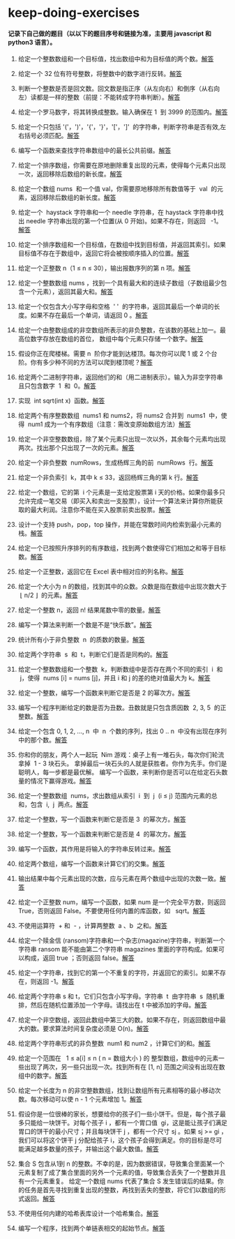 <!--
 * @Description: 记录
 * @Date: 2019-05-27 17:48:31
 * @LastEditTime: 2019-10-10 17:10:21
 -->
# keep-doing-exercises

#### 记录下自己做的题目（以以下的题目序号和链接为准，主要用 javascript 和 python3 语言）。

1. 给定一个整数数组和一个目标值，找出数组中和为目标值的两个数。[解答](https://github.com/YaliixxG/keep-doing-exercises/blob/master/1.two-sum.js)

2. 给定一个 32 位有符号整数，将整数中的数字进行反转。[解答](https://github.com/YaliixxG/keep-doing-exercises/blob/master/7.reverse-integer.js)

3. 判断一个整数是否是回文数。回文数是指正序（从左向右）和倒序（从右向左）读都是一样的整数（前提：不能转成字符串判断）。[解答](https://github.com/YaliixxG/keep-doing-exercises/blob/master/9.palindrome-number.js)

4. 给定一个罗马数字，将其转换成整数。输入确保在 1  到 3999 的范围内。[解答](https://github.com/YaliixxG/keep-doing-exercises/blob/master/13.roman-to-integer.js)

5. 给定一个只包括 '('，')'，'{'，'}'，'['，']'  的字符串，判断字符串是否有效,左右括号必须匹配。[解答](https://github.com/YaliixxG/keep-doing-exercises/blob/master/20.valid-parentheses.js)

6. 编写一个函数来查找字符串数组中的最长公共前缀。[解答](https://github.com/YaliixxG/keep-doing-exercises/blob/master/14.longest-common-prefix.js)

7. 给定一个排序数组，你需要在原地删除重复出现的元素，使得每个元素只出现一次，返回移除后数组的新长度。[解答](https://github.com/YaliixxG/keep-doing-exercises/blob/master/26.remove-duplicates-from-sorted-array.js)

8. 给定一个数组 nums  和一个值 val，你需要原地移除所有数值等于  val  的元素，返回移除后数组的新长度。[解答](https://github.com/YaliixxG/keep-doing-exercises/blob/master/27.remove-element.js)

9. 给定一个  haystack 字符串和一个 needle 字符串，在 haystack 字符串中找出 needle 字符串出现的第一个位置(从 0 开始)。如果不存在，则返回   -1。[解答](https://github.com/YaliixxG/keep-doing-exercises/blob/master/28.implement-strstr.js)

10. 给定一个排序数组和一个目标值，在数组中找到目标值，并返回其索引。如果目标值不存在于数组中，返回它将会被按顺序插入的位置。[解答](https://github.com/YaliixxG/keep-doing-exercises/blob/master/35.search-insert-position.js)

11. 给定一个正整数 n（1 ≤ n ≤ 30），输出报数序列的第 n 项。[解答](https://github.com/YaliixxG/keep-doing-exercises/blob/master/38.count-and-say.js)

12. 给定一个整数数组 nums ，找到一个具有最大和的连续子数组（子数组最少包含一个元素），返回其最大和。[解答](https://github.com/YaliixxG/keep-doing-exercises/blob/master/53.maximum-subarray.js)

13. 给定一个仅包含大小写字母和空格  ' '  的字符串，返回其最后一个单词的长度。如果不存在最后一个单词，请返回 0 。[解答](https://github.com/YaliixxG/keep-doing-exercises/blob/master/58.length-of-last-word.js)

14. 给定一个由整数组成的非空数组所表示的非负整数，在该数的基础上加一。最高位数字存放在数组的首位， 数组中每个元素只存储一个数字。[解答](https://github.com/YaliixxG/keep-doing-exercises/blob/master/66.plus-one.js)

15. 假设你正在爬楼梯。需要 n  阶你才能到达楼顶。每次你可以爬 1 或 2 个台阶。你有多少种不同的方法可以爬到楼顶呢？[解答](https://github.com/YaliixxG/keep-doing-exercises/blob/master/70.climbing-stairs.js)

16. 给定两个二进制字符串，返回他们的和（用二进制表示）。输入为非空字符串且只包含数字  1  和  0。[解答](https://github.com/YaliixxG/keep-doing-exercises/blob/master/67.add-binary.js)

17. 实现  int sqrt(int x)  函数。[解答](https://github.com/YaliixxG/keep-doing-exercises/blob/master/69.sqrtx.js)

18. 给定两个有序整数数组  nums1 和 nums2，将 nums2 合并到  nums1  中，使得  num1 成为一个有序数组（注意：需改变原始数组方法）[解答](https://github.com/YaliixxG/keep-doing-exercises/blob/master/88.merge-sorted-array.js)

19. 给定一个非空整数数组，除了某个元素只出现一次以外，其余每个元素均出现两次。找出那个只出现了一次的元素。[解答](https://github.com/YaliixxG/keep-doing-exercises/blob/master/136.single-number.js)

20. 给定一个非负整数  numRows，生成杨辉三角的前  numRows  行。[解答](https://github.com/YaliixxG/keep-doing-exercises/blob/master/118.pascals-triangle.js)

21. 给定一个非负索引  k，其中 k ≤ 33，返回杨辉三角的第 k 行。[解答](https://github.com/YaliixxG/keep-doing-exercises/blob/master/119.pascals-triangle-ii.js)

22. 给定一个数组，它的第  i 个元素是一支给定股票第 i 天的价格。如果你最多只允许完成一笔交易（即买入和卖出一支股票），设计一个算法来计算你所能获取的最大利润。注意你不能在买入股票前卖出股票。[解答](https://github.com/YaliixxG/keep-doing-exercises/blob/master/121.best-time-to-buy-and-sell-stock.js)

23. 设计一个支持 push，pop，top 操作，并能在常数时间内检索到最小元素的栈。[解答](https://github.com/YaliixxG/keep-doing-exercises/blob/master/155.min-stack.js)

24. 给定一个已按照升序排列的有序数组，找到两个数使得它们相加之和等于目标数。[解答](https://github.com/YaliixxG/keep-doing-exercises/blob/master/167.two-sum-ii-input-array-is-sorted.js)

25. 给定一个正整数，返回它在 Excel 表中相对应的列名称。[解答](https://github.com/YaliixxG/keep-doing-exercises/blob/master/168.excel-sheet-column-title.js)

26. 给定一个大小为 n 的数组，找到其中的众数。众数是指在数组中出现次数大于  ⌊ n/2 ⌋  的元素。[解答](https://github.com/YaliixxG/keep-doing-exercises/blob/master/169.majority-element.js)

27. 给定一个整数 n，返回 n! 结果尾数中零的数量。[解答](https://github.com/YaliixxG/keep-doing-exercises/blob/master/172.factorial-trailing-zeroes.js)

28. 编写一个算法来判断一个数是不是“快乐数”。[解答](https://github.com/YaliixxG/keep-doing-exercises/blob/master/202.happy-number.js)

29. 统计所有小于非负整数  n  的质数的数量。[解答](https://github.com/YaliixxG/keep-doing-exercises/blob/master/204.count-primes.python3.py)

30. 给定两个字符串  s  和  t，判断它们是否是同构的。[解答](https://github.com/YaliixxG/keep-doing-exercises/blob/master/205.isomorphic-strings.python3.py)

31. 给定一个整数数组和一个整数  k，判断数组中是否存在两个不同的索引  i  和  j，使得  nums [i] = nums [j]，并且 i 和 j 的差的绝对值最大为 k。[解答](https://github.com/YaliixxG/keep-doing-exercises/blob/master/219.contains-duplicate-ii.py)

32. 给定一个整数，编写一个函数来判断它是否是 2 的幂次方。[解答](https://github.com/YaliixxG/keep-doing-exercises/blob/master/231.power-of-two.js)

33. 编写一个程序判断给定的数是否为丑数。丑数就是只包含质因数  2, 3, 5  的正整数。[解答](https://github.com/YaliixxG/keep-doing-exercises/blob/master/263.ugly-number.js)

34. 给定一个包含 0, 1, 2, ..., n  中  n  个数的序列，找出 0 .. n  中没有出现在序列中的那个数。[解答](https://github.com/YaliixxG/keep-doing-exercises/blob/master/268.missing-number.js)

35. 你和你的朋友，两个人一起玩  Nim 游戏：桌子上有一堆石头，每次你们轮流拿掉  1 - 3 块石头。 拿掉最后一块石头的人就是获胜者。你作为先手。你们是聪明人，每一步都是最优解。 编写一个函数，来判断你是否可以在给定石头数量的情况下赢得游戏。[解答](https://github.com/YaliixxG/keep-doing-exercises/blob/master/292.nim-game.js)

36. 给定一个整数数组  nums，求出数组从索引  i  到  j  (i ≤ j) 范围内元素的总和，包含  i,  j  两点。[解答](https://github.com/YaliixxG/keep-doing-exercises/blob/master/303.range-sum-query-immutable.python3.py)

37. 给定一个整数，写一个函数来判断它是否是 3  的幂次方。[解答](https://github.com/YaliixxG/keep-doing-exercises/blob/master/326.power-of-three.js)

38. 给定一个整数，写一个函数来判断它是否是 4  的幂次方。[解答](https://github.com/YaliixxG/keep-doing-exercises/blob/master/342.power-of-four.js)

39. 编写一个函数，其作用是将输入的字符串反转过来。[解答](https://github.com/YaliixxG/keep-doing-exercises/blob/master/344.reverse-string.python3.py)

40. 给定两个数组，编写一个函数来计算它们的交集。[解答](https://github.com/YaliixxG/keep-doing-exercises/blob/master/349.intersection-of-two-arrays.python3.py)

41. 输出结果中每个元素出现的次数，应与元素在两个数组中出现的次数一致。[解答](https://github.com/YaliixxG/keep-doing-exercises/blob/master/350.intersection-of-two-arrays-ii.python3.py)

42. 给定一个正整数 num，编写一个函数，如果 num 是一个完全平方数，则返回 True，否则返回 False。不要使用任何内置的库函数，如   sqrt。[解答](https://github.com/YaliixxG/keep-doing-exercises/blob/master/367.valid-perfect-square.python3.py)

43. 不使用运算符  + 和  - ​​​​​​​，计算两整数  ​​​​​​​a 、b ​​​​​​​ 之和。[解答](https://github.com/YaliixxG/keep-doing-exercises/blob/master/371.sum-of-two-integers.python3.py)

44. 给定一个赎金信 (ransom)字符串和一个杂志(magazine)字符串，判断第一个字符串 ransom 能不能由第二个字符串 magazines 里面的字符构成。如果可以构成，返回 true ；否则返回 false。[解答](https://github.com/YaliixxG/keep-doing-exercises/blob/master/383.ransom-note.py)

45. 给定一个字符串，找到它的第一个不重复的字符，并返回它的索引。如果不存在，则返回 -1。[解答](https://github.com/YaliixxG/keep-doing-exercises/blob/master/387.first-unique-character-in-a-string.js)

46. 给定两个字符串 s 和 t，它们只包含小写字母。字符串  t  由字符串  s  随机重排，然后在随机位置添加一个字母。请找出在 t 中被添加的字母。[解答](https://github.com/YaliixxG/keep-doing-exercises/blob/master/389.find-the-difference.js)

47. 给定一个非空数组，返回此数组中第三大的数。如果不存在，则返回数组中最大的数。要求算法时间复杂度必须是 O(n)。[解答](https://github.com/YaliixxG/keep-doing-exercises/blob/master/414.third-maximum-number.python3.py)

48. 给定两个字符串形式的非负整数  num1 和 num2 ，计算它们的和。[解答](https://github.com/YaliixxG/keep-doing-exercises/blob/master/415.add-strings.python3.py)

49. 给定一个范围在   1 ≤ a[i] ≤ n ( n = 数组大小 ) 的 整型数组，数组中的元素一些出现了两次，另一些只出现一次。找到所有在 [1, n] 范围之间没有出现在数组中的数字。[解答](https://github.com/YaliixxG/keep-doing-exercises/blob/master/448.find-all-numbers-disappeared-in-an-array.python3.py)

50. 给定一个长度为 n 的非空整数数组，找到让数组所有元素相等的最小移动次数。每次移动可以使 n - 1 个元素增加 1。[解答](https://github.com/YaliixxG/keep-doing-exercises/blob/master/453.minimum-moves-to-equal-array-elements.python3.py)

51. 假设你是一位很棒的家长，想要给你的孩子们一些小饼干。但是，每个孩子最多只能给一块饼干。对每个孩子 i ，都有一个胃口值  gi，这是能让孩子们满足胃口的饼干的最小尺寸；并且每块饼干 j ，都有一个尺寸 sj 。如果 sj >= gi ，我们可以将这个饼干 j 分配给孩子 i，这个孩子会得到满足。你的目标是尽可能满足越多数量的孩子，并输出这个最大数值。[解答](https://github.com/YaliixxG/keep-doing-exercises/blob/master/455.assign-cookies.python3.py)

52. 集合 S 包含从1到 n 的整数。不幸的是，因为数据错误，导致集合里面某一个元素复制了成了集合里面的另外一个元素的值，导致集合丢失了一个整数并且有一个元素重复。
给定一个数组 nums 代表了集合 S 发生错误后的结果。你的任务是首先寻找到重复出现的整数，再找到丢失的整数，将它们以数组的形式返回。[解答](https://github.com/YaliixxG/keep-doing-exercises/blob/master/645.set-mismatch.js)  

53. 不使用任何内建的哈希表库设计一个哈希集合。[解答](https://github.com/YaliixxG/keep-doing-exercises/blob/master/705.design-hashSet.js)  

54. 编写一个程序，找到两个单链表相交的起始节点。[解答](https://github.com/YaliixxG/keep-doing-exercises/blob/master/160.intersection-of-two-linked-lists.js)
